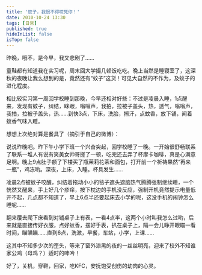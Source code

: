 ```yaml
---
title: '蚊子，我恨不得咬死你！'
date: 2010-10-24 13:30
tags: [日常]
published: true
hideInList: false
isTop: false
---
```


昨晚，哦不，是今早，我又悲剧了……

童鞋都有知道我在实习呢，周末回大学撮几顿饭吃吃。晚上当然是睡寝室了，这深秋的夜晚让我么想到的是，竟然还有“蚊子”这货！可见大自然的不作为，及蚊子的进化程度。

相比较实习第一周回学校睡到那晚，今早还相对好些：不过是凌晨入睡，1点醒来，发现有蚊子，纠结，眯眼，嗡嗡声，我拍，拉被子盖头，热，透气，嗡嗡声，我拍，拉被子盖头，热……到快3点，下床，洗脸，擦汗，点蚊香，放下铺，闻着蚊香气味入睡。

想想上次绝对算是餐具了（摘引于自己的微博）：

<!--more-->

说说昨晚吧。昨下午小学下班一个兴奋突起，回学校睡了一晚。一开始很舒畅联系了联系一堆人有说有笑美女帅哥搓了一顿，吃完还去弄了杯摩卡咖啡，真是心满意足啊。晚上9点肚子额了下楼买了瓶茉莉花茶和面包，打开前一个祈祷果然“再来一瓶”，鸡冻哟。深夜，上床，入睡。杯具发生……

凌晨2点被蚊子咬醒，纠结着拖动小小的毯子遮头遮脑热气腾腾强制继续睡，一个恍然又醒来，手上好几个疹痒，按下枕边的手机没反应，强制开机竟然提示电量低开不起，几点都不知道了，早上6点半还要起床去小学的呢，这没手机的闹钟怎么睡呢……

翻来覆去爬下床看到对铺桌子上有表，一看4点半，这两个小时叫我怎么过哟，后来就是直接传好衣服，点好蚊香，摆好手表，扒在桌子上，隔一会儿睁开眼瞄一看时间，瞄瞄瞄……直到6点，洗漱，早餐，车站，小学，上课……

这其中不知多少次的歪头，等来了窗外漆黑的夜的一丝丝明亮，迎来了校外不知谁家公鸡（母鸡？）适时的呻吟！

好了，关机，穿鞋，回家，吃KFC，安抚饱受创伤的幼肉的心灵。